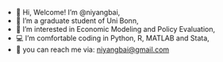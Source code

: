 - 👋 Hi, Welcome! I’m @niyangbai,
- 🌱 I’m a graduate student of Uni Bonn,
- 👀 I’m interested in Economic Modeling and Policy Evaluation,
- 💻 I’m comfortable coding in Python, R, MATLAB and Stata,
- 📧 you can reach me via: niyangbai@gmail.com
